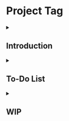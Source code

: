 # Project Tag

<details> <summary>

## Introduction

</summary>

This project is both an [university][UENFSite] and [personal project][MyRepositories].
[I][MyGitHub] idealized this project as a way of categorizing anything.
The goal is to help the world to organize it's data and be able to search for them more directly and specifically.

</details>

<details> <summary>

## To-Do List

</summary>

Here will be listed things that I still want to do with this repository.

<details> <summary>

### File Structure

</summary>

- [ ] Add more things to this readme
- [ ] Create a pt-br readme
- [ ] Create a menu to direct the reader to each readme
- [ ] Create a folder for the readme versions
- [ ] Create a folder for images contained within the readmes
- [ ] Push the repository folders one level up in a folder named ???
  - Dense Repo
  - Everything

</details> <details> <summary>

### Misc

</summary>

- [ ] Learn
  - [ ] About TypeScript Interfaces
  - [ ] Search about NOSQL
  - [ ] Search about DB for JSON
  - [ ] UML Diagrams
- [ ] Make pages prettier
  - [ ] Put some images to illustrate better my website
    - [ ] Tag logo
    - [ ] Search Icon
    - [ ] Default user image
    - [ ] Default created item
- [ ] Permanent data
  - [ ] Files
  - [ ] DB
    - [ ] Firebase?
    - [ ] NOSQL?
- [ ] Make all tags accessible in all pages
  - [ ] Using variables
  - [ ] Using BD
- [ ] Make an actual really functional login
  - [ ] Fix Login
- [ ] Create diagrams to illustrate everything
  - [ ] Asked
    - [ ] Not Sure
      - [ ] DFD (3)
      - [ ] Entity relationship (1)
    - [ ] Structure
      - [ ] Class (1)
    - [ ] Behavioral
      - [ ] Use Case (5)
      - [ ] Sequence (3)
      - [ ] Activity (3)
      - [ ] State Machine (3)
  - [ ] [All][UMLDiagrams]
    - [ ] Structure
      - [ ] Class *
      - [ ] Component
      - [ ] Deployment
      - [ ] Object
      - [ ] Package
      - [ ] Profile
      - [ ] Composite Structure
    - [ ] Behavioral
      - [ ] Use Case *
      - [ ] Activity *
      - [ ] State Machine *
      - [ ] Sequence *
      - [ ] Communication
      - [ ] Interaction Overview
      - [ ] Timing
- [ ] Create actual docstrings

</details> </details>
<details> <summary>

## WIP

</summary>

WIP

</details>

[MyGitHub]: github.com/jvfd3
[MyRepositories]: github.com/jvfd3?tab=repositories
[UENFSite]: uenf.br
[UMLDiagrams]: creately.com/blog/diagrams/uml-diagram-types-examples